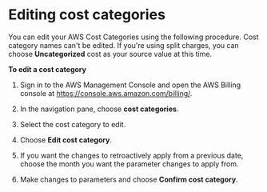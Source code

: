 # Editing cost categories<a name="edit-cost-categories"></a>

You can edit your AWS Cost Categories using the following procedure\. Cost category names can't be edited\. If you're using split charges, you can choose **Uncategorized** cost as your source value at this time\.<a name="edit-cost-categories-steps"></a>

**To edit a cost category**

1. Sign in to the AWS Management Console and open the AWS Billing console at [https://console\.aws\.amazon\.com/billing/](https://console.aws.amazon.com/billing/)\.

1. In the navigation pane, choose **cost categories**\.

1. Select the cost category to edit\.

1. Choose **Edit cost category**\.

1. If you want the changes to retroactively apply from a previous date, choose the month you want the parameter changes to apply from\.

1. Make changes to parameters and choose **Confirm cost category**\.